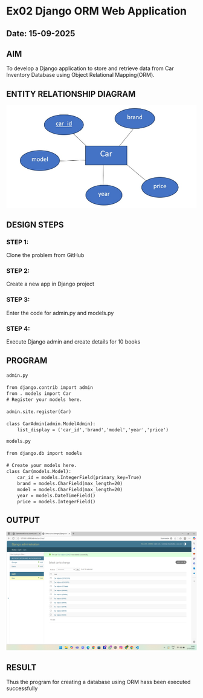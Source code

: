 # Ex02 Django ORM Web Application
## Date: 15-09-2025

## AIM
To develop a Django application to store and retrieve data from Car Inventory Database using Object Relational Mapping(ORM).

## ENTITY RELATIONSHIP DIAGRAM

![alt text](<WhatsApp Image 2025-09-13 at 11.18.54_b13d4f67 - Copy.jpg>)

## DESIGN STEPS

### STEP 1:
Clone the problem from GitHub

### STEP 2:
Create a new app in Django project

### STEP 3:
Enter the code for admin.py and models.py

### STEP 4:
Execute Django admin and create details for 10 books

## PROGRAM
```
admin.py

from django.contrib import admin
from . models import Car
# Register your models here.

admin.site.register(Car)

class CarAdmin(admin.ModelAdmin):
    list_display = ('car_id','brand','model','year','price')
```
```
models.py

from django.db import models

# Create your models here.
class Car(models.Model):
    car_id = models.IntegerField(primary_key=True)
    brand = models.CharField(max_length=20)
    model = models.CharField(max_length=20)
    year = models.DateTimeField()
    price = models.IntegerField()
```


## OUTPUT

![alt text](<Screenshot 2025-09-15 193859.png>)


## RESULT
Thus the program for creating a database using ORM hass been executed successfully

